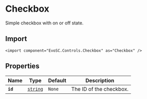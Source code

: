 # Checkbox
Simple checkbox with on or off state.

## Import
```xml:no-line-numbers
<import component="EvoSC.Controls.Checkbox" as="Checkbox" />
```

## Properties
| Name | Type | Default | Description |
|------|------|---------|-------------|
| **`id`** | [`string`](#) | `None` | The ID of the checkbox. || **`x`** | [`double`](#) | `0.0` | The X position of the checkbox. || **`y`** | [`double`](#) | `0.0` | The Y position of the checkbox. || **`isChecked`** | [`bool`](#) | `false` | The initial state of the checkbox. || **`text`** | [`string`](#) | `` | Text to display alongside the checkbox. |